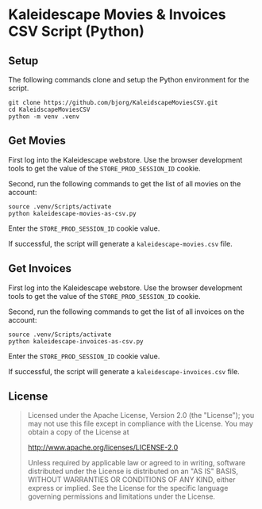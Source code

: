 # Kaleidescape Movies & Invoices CSV Script (Python)


## Setup

The following commands clone and setup the Python environment for the script.

```shell
git clone https://github.com/bjorg/KaleidscapeMoviesCSV.git
cd KaleidscapeMoviesCSV
python -m venv .venv
```


## Get Movies

First log into the Kaleidescape webstore. Use the browser development tools to get the value of the `STORE_PROD_SESSION_ID` cookie.

Second, run the following commands to get the list of all movies on the account:
```shell
source .venv/Scripts/activate
python kaleidescape-movies-as-csv.py
```

Enter the `STORE_PROD_SESSION_ID` cookie value. 

If successful, the script will generate a `kaleidescape-movies.csv` file.


## Get Invoices

First log into the Kaleidescape webstore. Use the browser development tools to get the value of the `STORE_PROD_SESSION_ID` cookie.

Second, run the following commands to get the list of all invoices on the account:
```shell
source .venv/Scripts/activate
python kaleidescape-invoices-as-csv.py
```

Enter the `STORE_PROD_SESSION_ID` cookie value.

If successful, the script will generate a `kaleidescape-invoices.csv` file.


## License

> Licensed under the Apache License, Version 2.0 (the "License");
> you may not use this file except in compliance with the License.
> You may obtain a copy of the License at
>
> http://www.apache.org/licenses/LICENSE-2.0
>
> Unless required by applicable law or agreed to in writing, software
> distributed under the License is distributed on an "AS IS" BASIS,
> WITHOUT WARRANTIES OR CONDITIONS OF ANY KIND, either express or implied.
> See the License for the specific language governing permissions and
> limitations under the License.
